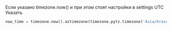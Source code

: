 Если указано timezone.now() и при этом стоят настройки в settings UTC
Указать 
```python
now_time = timezone.now().astimezone(timezone.pytz.timezone('Asia/Krasnoyarsk'))
```